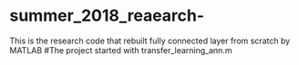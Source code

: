 # summer_2018_reaearch-
This is the research code that rebuilt fully connected layer from scratch by MATLAB
#The project started with transfer_learning_ann.m
